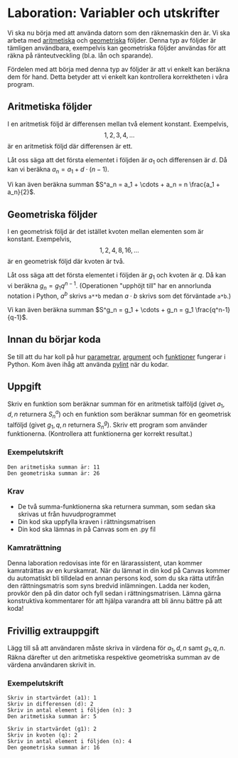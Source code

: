 # Laboration: Variabler och utskrifter

Vi ska nu börja med att använda datorn som den räknemaskin den är. Vi ska 
arbeta med [aritmetiska][aritmetiska] och [geometriska][geometriska] följder. 
Denna typ av följder är tämligen användbara, exempelvis kan geometriska följder 
användas för att räkna på ränteutveckling (bl.a. lån och sparande).

[aritmetiska]: https://sv.wikipedia.org/wiki/Aritmetisk_f%C3%B6ljd
[geometriska]: https://sv.wikipedia.org/wiki/Geometrisk_f%C3%B6ljd

Fördelen med att börja med denna typ av följder är att vi enkelt kan beräkna 
dem för hand. Detta betyder att vi enkelt kan kontrollera korrektheten i våra 
program.


## Aritmetiska följder

I en aritmetisk följd är differensen mellan två element konstant. Exempelvis, 
$$
  1, 2, 3, 4, \ldots
$$ är en aritmetisk följd där differensen är ett.

Låt oss säga att det första elementet i följden är $a_1$ och differensen är 
$d$. Då kan vi beräkna $a_n = a_1 + d\cdot (n-1)$.

Vi kan även beräkna summan $S^a_n = a_1 + \cdots + a_n =
n \frac{a_1 + a_n}{2}$.


## Geometriska följder

I en geometrisk följd är det istället kvoten mellan elementen som är konstant. 
Exempelvis, $$
  1, 2, 4, 8, 16, \ldots
$$ är en geometrisk följd där kvoten är två.

Låt oss säga att det första elementet i följden är $g_1$ och kvoten är $q$. Då 
kan vi beräkna $g_n = g_1 q^{n-1}$. (Operationen "upphöjt till" har en 
annorlunda notation i Python, $a^b$ skrivs `a**b` medan $a\cdot b$ skrivs som 
det förväntade `a*b`.)

Vi kan även beräkna summan $S^g_n = g_1 + \cdots + g_n =
g_1 \frac{q^n-1}{q-1}$.

## Innan du börjar koda

Se till att du har koll på hur [parametrar][parametrar], [argument][argument] och [funktioner][funktioner] fungerar i Python.
Kom även ihåg att använda [pylint][pylint] när du kodar. 

[parametrar]: https://docs.python.org/3/glossary.html#term-parameter
[argument]: https://docs.python.org/3/glossary.html#term-argument
[funktioner]: https://docs.python.org/3/reference/compound_stmts.html#function
[pylint]: https://pypi.org/project/pylint/

## Uppgift

Skriv en funktion som beräknar summan för en aritmetisk talföljd (givet $a_1, 
d, n$ returnera $S^a_n$) och en funktion som beräknar summan för en geometrisk talföljd 
(givet $g_1, q, n$ returnera $S^g_n$).
Skriv ett program som använder funktionerna.
(Kontrollera att funktionerna ger korrekt resultat.)

### Exempelutskrift

```
Den aritmetiska summan är: 11
Den geometriska summan är: 26

```
### Krav

* De två summa-funktionerna ska returnera summan, som sedan ska skrivas ut från huvudprogrammet
* Din kod ska uppfylla kraven i rättningsmatrisen
* Din kod ska lämnas in på Canvas som en .py fil

### Kamraträttning

Denna laboration redovisas inte för en lärarassistent, utan kommer kamraträttas av en kurskamrat.
När du lämnat in din kod på Canvas kommer du automatiskt bli tilldelad en annan persons kod, som
du ska rätta utifrån den rättningsmatris som syns bredvid inlämningen. Ladda ner koden, provkör den
på din dator och fyll sedan i rättningsmatrisen. Lämna gärna konstruktiva kommentarer för att hjälpa
varandra att bli ännu bättre på att koda! 

## Frivillig extrauppgift

Lägg till så att användaren måste skriva in värdena för $a_1, d, n$ samt $g_1, q, n$. 
Räkna därefter ut den aritmetiska respektive geometriska summan av de värdena användaren skrivit in.

### Exempelutskrift

```
Skriv in startvärdet (a1): 1
Skriv in differensen (d): 2
Skriv in antal element i följden (n): 3
Den aritmetiska summan är: 5

Skriv in startvärdet (g1): 2
Skriv in kvoten (q): 2
Skriv in antal element i följden (n): 4
Den geometriska summan är: 16

```
